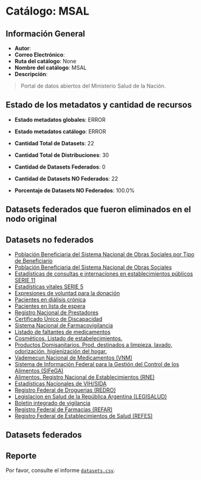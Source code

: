 
# Catálogo: MSAL

## Información General

- **Autor**: 
- **Correo Electrónico**: 
- **Ruta del catálogo**: None
- **Nombre del catálogo**: MSAL
- **Descripción**:

> Portal de datos abiertos del  Ministerio Salud de la Nación.

## Estado de los metadatos y cantidad de recursos

- **Estado metadatos globales**: ERROR
- **Estado metadatos catálogo**: ERROR
- **Cantidad Total de Datasets**: 22
- **Cantidad Total de Distribuciones**: 30

- **Cantidad de Datasets Federados**: 0
- **Cantidad de Datasets NO Federados**: 22
- **Porcentaje de Datasets NO Federados**: 100.0%

## Datasets federados que fueron eliminados en el nodo original



## Datasets no federados

- [Población Beneficiaria del Sistema Nacional de Obras Sociales por Tipo de Beneficiario](http://datos.sisa.msal.gov.ar/dataset/poblacion-beneficiaria-del-sistema-nacional-de-obras-sociales-por-tipo-beneficiario)
- [Población Beneficiaria del Sistema Nacional de Obras Sociales](http://datos.sisa.msal.gov.ar/dataset/poblacion-beneficiaria-del-sistema-nacional-de-obras-sociales)
- [Estadísticas de consultas e internaciones en establecimientos públicos SERIE 11](http://www.deis.msal.gov.ar/)
- [Estadísticas vitales SERIE 5](http://www.deis.msal.gov.ar/)
- [Expresiones de voluntad para la donación](http://datos.sisa.msal.gov.ar/dataset/expresiones-de-voluntad-para-la-donacion)
- [Pacientes en diálisis crónica](http://datos.sisa.msal.gov.ar/dataset/pacientes-en-dialisis-cronica)
- [Pacientes en lista de espera](http://datos.sisa.msal.gov.ar/dataset/pacientes-en-lista-de-espera)
- [Registro Nacional de Prestadores](http://datos.sisa.msal.gov.ar/dataset/registro-nacional-prestadores)
- [Certificado Único de Discapacidad](http://datos.sisa.msal.gov.ar/dataset/certificado-unico-de-discapacidad)
- [Sistema Nacional de Farmacovigilancia](http://www.anmat.gov.ar/dataset/sistema-nacional-de-farmacovigilancia)
- [Listado de faltantes de medicamentos](http://www.anmat.gov.ar/dataset/listado-de-faltantes-de-medicamentos)
- [Cosméticos. Listado de estabelecimientos.](http://www.anmat.gov.ar/dataset/cosmeticos-listado-de-estabelecimientos)
- [Productos Domisanitarios. Prod. destinados a limpieza, lavado, odorización, higienización del hogar.](http://www.anmat.gov.ar/dataset/productos-domisanitarios)
- [Vademecun Nacional de Medicamentos (VNM)](http://anmatvademecum.servicios.pami.org.ar/dataset/vademecun-nacional-de-medicamentos)
- [Sistema de Información Federal para la Gestión del Control de los Alimentos (SIFeGA)](http://portal.anmat.gov.ar/dataset/sistema-de-informacion-federal-para-la-gestion-del-control-de-los-alimentos)
- [Alimentos. Registro Nacional de Establecimientos (RNE)](http://inal.sifega.anmat.gov.ar/dataset/registro-nacional-de-establecimientos-de-alimentos)
- [Estadísticas Nacionales de VIH/SIDA](http://datos.sisa.msal.gov.ar/dataset/estadisticas-nacionales-de-vih-sida)
- [Registro Federal de Droguerias (REDRO)](http://datos.sisa.msal.gov.ar/dataset/registro-federal-de-droguerias-redro)
- [Legislacion en Salud de la República Argentina (LEGISALUD)](http://leg.msal.gov.ar/)
- [Boletin integrado de vigilancia](http://www.msal.gob.ar/dataset/boletin-integrado-de-vigilancia)
- [Registro Federal de Farmacias (REFAR)](sisa.msal.gov.ar)
- [Registro Federal de Establecimientos de Salud (REFES)](http://sisa.msal.gov.ar)

## Datasets federados



## Reporte

Por favor, consulte el informe [`datasets.csv`](datasets.csv).
